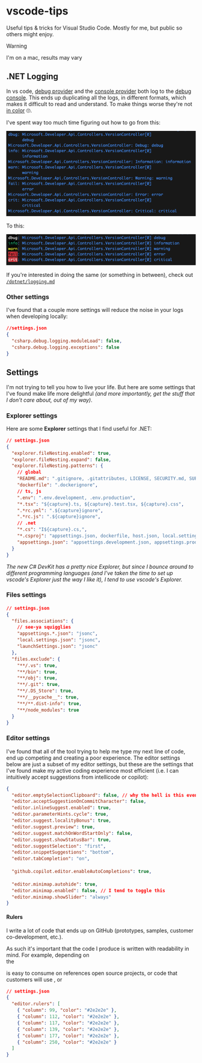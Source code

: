 # vscode-tips

Useful tips & tricks for Visual Studio Code. Mostly for me, but public so others might enjoy.

> [!Warning]
> I'm on a mac, results may vary

## .NET Logging

In vs code, [debug provider][dotnet-logging-debug-provider] and the [console provider][dotnet-logging-console-provider] both log to the [debug console][vscode-debug-console]. This ends up duplicating all the logs, in different formats, which makes it difficult to read and understand. To make things worse they're not [in color](/dotnet/logging.md#add-some-color) :roll_eyes:.

I've spent way too much time figuring out how to go from this:

![debug_console_log](./img/debug_console_log.png)

To this:

![console_log_allow_ansi_single_line](./img/console_log_allow_ansi_single_line.png)

If you're interested in doing the same (or something in between), check out [`/dotnet/logging.md`](/dotnet/logging.md)

### Other settings

I've found that a couple more settings will reduce the noise in your logs when developing locally:

```json
//settings.json
{
  "csharp.debug.logging.moduleLoad": false,
  "csharp.debug.logging.exceptions": false
}
```

## Settings

I'm not trying to tell you how to live your life. But here are some settings that I've found make life more delightful _(and more importantly, get the stuff that I don't care about, out of my way)_.

### Explorer settings

Here are some **Explorer** settings that I find useful for .NET:

```json
// settings.json
{
  "explorer.fileNesting.enabled": true,
  "explorer.fileNesting.expand": false,
  "explorer.fileNesting.patterns": {
    // global
    "README.md": ".gitignore, .gitattributes, LICENSE, SECURITY.md, SUPPORT.md, CODE_OF_CONDUCT.md",
    "dockerfile": ".dockerignore",
    // ts, js
    ".env": ".env.development, .env.production",
    "*.tsx": "${capture}.ts, ${capture}.test.tsx, ${capture}.css",
    ".*rc.yml": ".${capture}ignore",
    ".*rc.js": ".${capture}ignore",
    // .net
    "*.cs": "I${capture}.cs,",
    "*.csproj": "appsettings.json, dockerfile, host.json, local.settings.json, .gitignore",
    "appsettings.json": "appsettings.development.json, appsettings.production.json"
  }
}
```

_The new C# DevKit has a pretty nice Explorer, but since I bounce around to different programming languages (and I've taken the time to set up vscode's Explorer just the way I like it), I tend to use vscode's Explorer._

### Files settings

```json
// settings.json
{
  "files.associations": {
    // see-ya squigglies
    "appsettings.*.json": "jsonc",
    "local.settings.json": "jsonc",
    "launchSettings.json": "jsonc"
  },
  "files.exclude": {
    "**/.vs": true,
    "**/bin": true,
    "**/obj": true,
    "**/.git": true,
    "**/.DS_Store": true,
    "**/__pycache__": true,
    "**/**.dist-info": true,
    "**/node_modules": true
  }
}
```

### Editor settings

I've found that all of the tool trying to help me type my next line of code, end up competing and creating a poor experience. The editor settings below are just a subset of my editor settings, but these are the settings that I've found make my active coding experience most efficient (i.e. I can intuitively accept suggestions from intellicode or copilot):

```json
{
  "editor.emptySelectionClipboard": false, // why the hell is this even a thing
  "editor.acceptSuggestionOnCommitCharacter": false,
  "editor.inlineSuggest.enabled": true,
  "editor.parameterHints.cycle": true,
  "editor.suggest.localityBonus": true,
  "editor.suggest.preview": true,
  "editor.suggest.matchOnWordStartOnly": false,
  "editor.suggest.showStatusBar": true,
  "editor.suggestSelection": "first",
  "editor.snippetSuggestions": "bottom",
  "editor.tabCompletion": "on",

  "github.copilot.editor.enableAutoCompletions": true,

  "editor.minimap.autohide": true,
  "editor.minimap.enabled": false, // I tend to toggle this
  "editor.minimap.showSlider": "always"
}
```

#### Rulers

I write a lot of code that ends up on GitHub (prototypes, samples, customer co-development, etc.).

As such it's important that the code I produce is written with readability in mind. For example, depending on<br/>the

is easy to consume on references open source projects, or code that customers will use , or

```json
// settings.json
{
  "editor.rulers": [
    { "column": 99, "color": "#2e2e2e" },
    { "column": 112, "color": "#2e2e2e" },
    { "column": 117, "color": "#2e2e2e" },
    { "column": 139, "color": "#2e2e2e" },
    { "column": 177, "color": "#2e2e2e" },
    { "column": 250, "color": "#2e2e2e" }
  ]
}
```

[dotnet-logging-console-provider]: https://learn.microsoft.com/aspnet/core/fundamentals/logging/#console
[dotnet-logging-debug-provider]: https://learn.microsoft.com/aspnet/core/fundamentals/logging/#debug
[vscode-debug-console]: https://code.visualstudio.com/docs/editor/debugging
